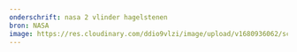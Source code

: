 ```yaml
---
onderschrift: nasa 2 vlinder hagelstenen
bron: NASA
image: https://res.cloudinary.com/ddio9vlzi/image/upload/v1680936062/sciencegeek/posts/nasa-2-vlinder-hagelstenen.jpg
---
```

